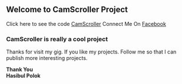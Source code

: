 ## Welcome to CamScroller Project


Click here to see the code [CamScroller](https://github.com/hasibulpolok/CamScroller/)
Connect Me On [Facebook](https://facebook.com/hasibulpolokbd)

### CamScroller is really a cool project

Thanks for visit my gig. If you like my projects. Follow me so that I can publish more interesting projects.

   **Thank You** <br />
  **Hasibul Polok**





